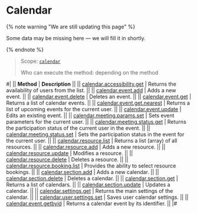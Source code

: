 # Calendar

{% note warning "We are still updating this page" %}

Some data may be missing here — we will fill it in shortly.

{% endnote %}

> Scope: [`calendar`](../scopes/permissions.md)
>
> Who can execute the method: depending on the method

#|
|| **Method** | **Description** ||
|| [calendar.accessibility.get](./calendar-accessibility-get.md) | Returns the availability of users from the list. ||
|| [calendar.event.add](./calendar-event-add.md) | Adds a new event. ||
|| [calendar.event.delete](./calendar-event-delete.md) | Deletes an event. ||
|| [calendar.event.get](./calendar-event-get.md) | Returns a list of calendar events. ||
|| [calendar.event.get.nearest](./calendar-event-get-nearest.md) | Returns a list of upcoming events for the current user. ||
|| [calendar.event.update](./calendar-event-update.md) | Edits an existing event. ||
|| [calendar.meeting.params.set](./calendar-meeting-params-set.md) | Sets event parameters for the current user. ||
|| [calendar.meeting.status.get](./calendar-meeting-status-get.md) | Returns the participation status of the current user in the event. ||
|| [calendar.meeting.status.set](./calendar-meeting-status-set.md) | Sets the participation status in the event for the current user. ||
|| [calendar.resource.list](./calendar-resource-list.md) | Returns a list (array) of all resources. ||
|| [calendar.resource.add](./calendar-resource-add.md) | Adds a new resource. ||
|| [calendar.resource.update](./calendar-resource-update.md) | Modifies a resource. ||
|| [calendar.resource.delete](./calendar-resource-delete.md) | Deletes a resource. ||
|| [calendar.resource.booking.list](./calendar-resource-booking-list.md) | Provides the ability to select resource bookings. ||
|| [calendar.section.add](./calendar-section-add.md) | Adds a new calendar. ||
|| [calendar.section.delete](./calendar-section-delete.md) | Deletes a calendar. ||
|| [calendar.section.get](./calendar-section-get.md) | Returns a list of calendars. ||
|| [calendar.section.update](./calendar-section-update.md) | Updates a calendar. ||
|| [calendar.settings.get](./calendar-settings-get.md) | Returns the main settings of the calendar. ||
|| [calendar.user.settings.set](./calendar-user-settings-set.md) | Saves user calendar settings. ||
|| [calendar.event.getbyid](./calendar-event-get-by-id.md) | Returns a calendar event by its identifier. ||
|#